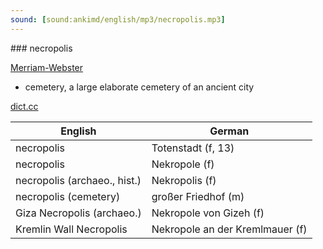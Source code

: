 ```yaml
---
sound: [sound:ankimd/english/mp3/necropolis.mp3]
---
```


\### necropolis

[Merriam-Webster](https://www.merriam-webster.com/dictionary/necropolis)

- cemetery, a large elaborate cemetery of an ancient city

[dict.cc](https://www.dict.cc/necropolis)

| English        | German       |
| -------------- | ------------ |
| necropolis | Totenstadt (f, 13) |
| necropolis | Nekropole (f) |
| necropolis (archaeo., hist.) | Nekropolis (f) |
| necropolis (cemetery) | großer Friedhof (m) |
| Giza Necropolis (archaeo.) | Nekropole von Gizeh (f) |
| Kremlin Wall Necropolis | Nekropole an der Kremlmauer (f) |

